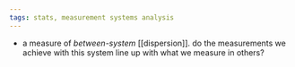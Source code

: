 ```yaml
---
tags: stats, measurement systems analysis
---
```


- a measure of _between-system_ [[dispersion]]. do the measurements we achieve with this system line up with what we measure in others?